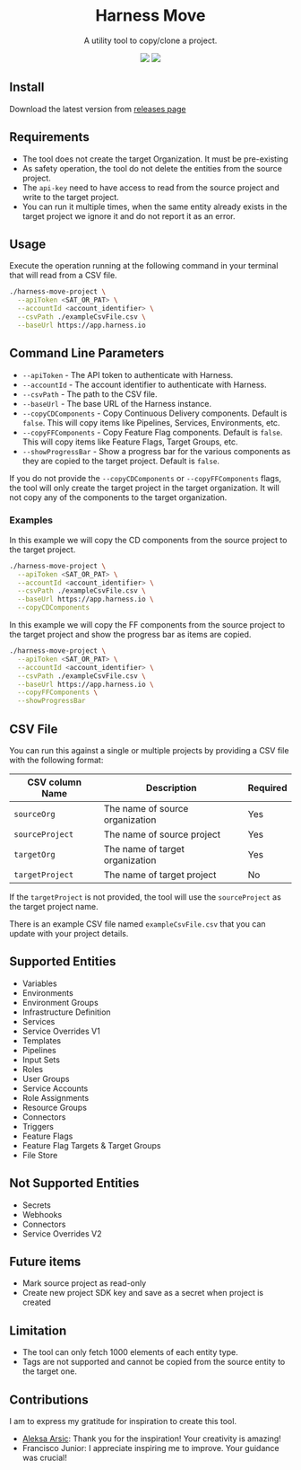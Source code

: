 <div class="title-block" style="text-align: center;" align="center">

# Harness Move

A utility tool to copy/clone a project.

![](https://img.shields.io/github/v/release/jf781/harness-move-project)
![](https://img.shields.io/github/release-date/jf781/harness-move-project)

</div>

## Install

Download the latest version from [releases page](https://harness-copy-project/releases/latest)

## Requirements

- The tool does not create the target Organization.  It must be pre-existing
- As safety operation, the tool do not delete the entities from the source project.
- The `api-key` need to have access to read from the source project and write to the target project.
- You can run it multiple times, when the same entity already exists in the target project we ignore it and do not report it as an error.

## Usage

Execute the operation running at the following command in your terminal that will read from a CSV file. 


```sh
./harness-move-project \
  --apiToken <SAT_OR_PAT> \
  --accountId <account_identifier> \
  --csvPath ./exampleCsvFile.csv \
  --baseUrl https://app.harness.io
```

## Command Line Parameters

- `--apiToken` - The API token to authenticate with Harness.
- `--accountId` - The account identifier to authenticate with Harness.
- `--csvPath` - The path to the CSV file.
- `--baseUrl` - The base URL of the Harness instance.
- `--copyCDComponents` - Copy Continuous Delivery components. Default is `false`.  This will copy items like Pipelines, Services, Environments, etc.
- `--copyFFComponents` - Copy Feature Flag components. Default is `false`.  This will copy items like Feature Flags, Target Groups, etc.
- `--showProgressBar` - Show a progress bar for the various components as they are copied to the target project. Default is `false`.

If you do not provide the `--copyCDComponents` or `--copyFFComponents` flags, the tool will only create the target project in the target organization. It will not copy any of the components to the target organization.

### Examples

In this example we will copy the CD components from the source project to the target project.

```sh
./harness-move-project \
  --apiToken <SAT_OR_PAT> \
  --accountId <account_identifier> \
  --csvPath ./exampleCsvFile.csv \
  --baseUrl https://app.harness.io \
  --copyCDComponents
```

In this example we will copy the FF components from the source project to the target project and show the progress bar as items are copied.

```sh
./harness-move-project \
  --apiToken <SAT_OR_PAT> \
  --accountId <account_identifier> \
  --csvPath ./exampleCsvFile.csv \
  --baseUrl https://app.harness.io \
  --copyFFComponents \
  --showProgressBar
```


## CSV File

You can run this against a single or multiple projects by providing a CSV file with the following format:

| CSV column Name | Description | Required |
| --------------- | ----------- | -------- |
| `sourceOrg` | The name of source organization | Yes |
| `sourceProject` | The name of source project | Yes |
| `targetOrg` | The name of target organization | Yes |
| `targetProject` | The name of target project | No |

If the `targetProject` is not provided, the tool will use the `sourceProject` as the target project name.

There is an example CSV file named `exampleCsvFile.csv` that you can update with your project details.

## Supported Entities

- Variables
- Environments
- Environment Groups
- Infrastructure Definition
- Services
- Service Overrides V1
- Templates
- Pipelines
- Input Sets
- Roles
- User Groups
- Service Accounts
- Role Assignments
- Resource Groups
- Connectors
- Triggers
- Feature Flags
- Feature Flag Targets & Target Groups
- File Store

## Not Supported Entities

- Secrets
- Webhooks
- Connectors
- Service Overrides V2

## Future items
- Mark source project as read-only
- Create new project SDK key and save as a secret when project is created

## Limitation

- The tool can only fetch 1000 elements of each entity type.
- Tags are not supported and cannot be copied from the source entity to the target one.

## Contributions

I am to express my gratitude for inspiration to create this tool.

- [Aleksa Arsic](https://github.com/aleksa11010): Thank you for the inspiration! Your creativity is amazing!
- Francisco Junior: I appreciate inspiring me to improve. Your guidance was crucial!
